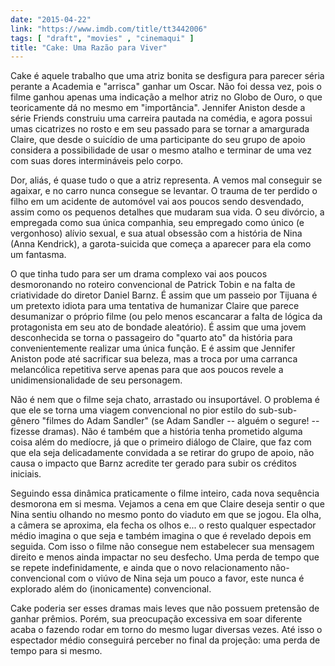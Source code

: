 ```yaml
---
date: "2015-04-22"
link: "https://www.imdb.com/title/tt3442006"
tags: [ "draft", "movies" , "cinemaqui" ]
title: "Cake: Uma Razão para Viver"
---
```

Cake é aquele trabalho que uma atriz bonita se desfigura para parecer séria perante a Academia e "arrisca" ganhar um Oscar. Não foi dessa vez, pois o filme ganhou apenas uma indicação a melhor atriz no Globo de Ouro, o que teoricamente dá no mesmo em "importância". Jennifer Aniston desde a série Friends construiu uma carreira pautada na comédia, e agora possui umas cicatrizes no rosto e em seu passado para se tornar a amargurada Claire, que desde o suicídio de uma participante do seu grupo de apoio considera a possibilidade de usar o mesmo atalho e terminar de uma vez com suas dores intermináveis pelo corpo.

Dor, aliás, é quase tudo o que a atriz representa. A vemos mal conseguir se agaixar, e no carro nunca consegue se levantar. O trauma de ter perdido o filho em um acidente de automóvel vai aos poucos sendo desvendado, assim como os pequenos detalhes que mudaram sua vida. O seu divórcio, a empregada como sua única companhia, seu empregado como único (e vergonhoso) alívio sexual, e sua atual obsessão com a história de Nina (Anna Kendrick), a garota-suicida que começa a aparecer para ela como um fantasma.

O que tinha tudo para ser um drama complexo vai aos poucos desmoronando no roteiro convencional de Patrick Tobin e na falta de criatividade do diretor Daniel Barnz. É assim que um passeio por Tijuana é um pretexto idiota para uma tentativa de humanizar Claire que parece desumanizar o próprio filme (ou pelo menos escancarar a falta de lógica da protagonista em seu ato de bondade aleatório). É assim que uma jovem desconhecida se torna o passageiro do "quarto ato" da história para convenientemente realizar uma única função. E é assim que Jennifer Aniston pode até sacrificar sua beleza, mas a troca por uma carranca melancólica repetitiva serve apenas para que aos poucos revele a unidimensionalidade de seu personagem.

Não é nem que o filme seja chato, arrastado ou insuportável. O problema é que ele se torna uma viagem convencional no pior estilo do sub-sub-gênero "filmes do Adam Sandler" (se Adam Sandler -- alguém o segure! -- fizesse dramas). Não é também que a história tenha prometido alguma coisa além do medíocre, já que o primeiro diálogo de Claire, que faz com que ela seja delicadamente convidada a se retirar do grupo de apoio, não causa o impacto que Barnz acredite ter gerado para subir os créditos iniciais.

Seguindo essa dinâmica praticamente o filme inteiro, cada nova sequência desmorona em si mesma. Vejamos a cena em que Claire deseja sentir o que Nina sentiu olhando no mesmo ponto do viaduto em que se jogou. Ela olha, a câmera se aproxima, ela fecha os olhos e... o resto qualquer espectador médio imagina o que seja e também imagina o que é revelado depois em seguida. Com isso o filme não consegue nem estabelecer sua mensagem direito e menos ainda impactar no seu desfecho. Uma perda de tempo que se repete indefinidamente, e ainda que o novo relacionamento não-convencional com o viúvo de Nina seja um pouco a favor, este nunca é explorado além do (inonicamente) convencional.

Cake poderia ser esses dramas mais leves que não possuem pretensão de ganhar prêmios. Porém, sua preocupação excessiva em soar diferente acaba o fazendo rodar em torno do mesmo lugar diversas vezes. Até isso o espectador médio conseguirá perceber no final da projeção: uma perda de tempo para si mesmo.
